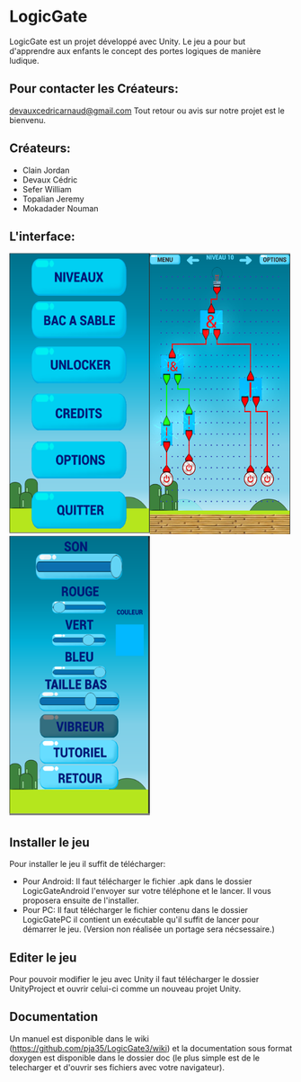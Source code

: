 # LogicGate
LogicGate est un projet développé avec Unity. Le jeu a pour but d'apprendre aux enfants 
le concept des portes logiques de manière ludique.

## Pour contacter les Créateurs: 
devauxcedricarnaud@gmail.com
Tout retour ou avis sur notre projet est le bienvenu.

## Créateurs:
* Clain Jordan
* Devaux Cédric
* Sefer William
* Topalian Jeremy
* Mokadader Nouman

## L'interface:
<img src="./Screenshot/menu.png" width="250" height="500" /><img src="./Screenshot/jeu.png" width="250" height="500" /><img src="./Screenshot/options.png" width="250" height="500" />
   
## Installer le jeu
Pour installer le jeu il suffit de télécharger:
* Pour Android: Il faut télécharger le fichier .apk dans le dossier LogicGateAndroid l'envoyer sur votre téléphone et le lancer. Il vous proposera ensuite de l'installer.
* Pour PC: Il faut télécharger le fichier contenu dans le dossier LogicGatePC il contient un exécutable qu'il suffit de lancer pour démarrer le jeu. (Version non réalisée un portage sera nécsessaire.)

## Editer le jeu
Pour pouvoir modifier le jeu avec Unity il faut télécharger le dossier UnityProject et ouvrir celui-ci comme un nouveau projet Unity.

## Documentation
Un manuel est disponible dans le wiki (https://github.com/pja35/LogicGate3/wiki) et la documentation sous format doxygen est disponible dans le dossier doc (le plus simple est de le telecharger et d'ouvrir ses fichiers avec votre navigateur).

